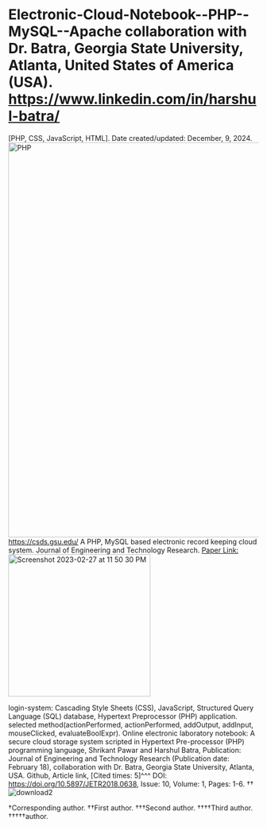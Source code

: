 # Electronic-Cloud-Notebook--PHP--MySQL--Apache collaboration with Dr. Batra, Georgia State University, Atlanta, United States of America (USA). https://www.linkedin.com/in/harshul-batra/
[PHP, CSS, JavaScript, HTML]. Date created/updated: December, 9, 2024.
<img width="794" alt="PHP" src="https://github.com/spawar2/Electronic-Cloud-Notebook--PHP--MySQL--Apache/assets/25118302/e853ca5f-2dfa-4cd5-8116-aa6af1a90922">
https://csds.gsu.edu/
A PHP, MySQL based electronic record keeping cloud system.
Journal of Engineering and Technology Research. [Paper Link:](https://academicjournals.org/journal/JETR/article-abstract/3E747E956778)
<img width="286" alt="Screenshot 2023-02-27 at 11 50 30 PM" src="https://user-images.githubusercontent.com/25118302/221758569-b7857eb5-e69b-4be3-aa38-daba47c2ece1.png">

login-system: Cascading Style Sheets (CSS), JavaScript, Structured Query Language (SQL) database, Hypertext Preprocessor (PHP) application.
selected method(actionPerformed, actionPerformed, addOutput, addInput, mouseClicked, evaluateBoolExpr).
Online electronic laboratory notebook: A secure cloud storage system scripted in Hypertext Pre-processor (PHP) programming language, Shrikant Pawar and Harshul Batra, Publication: Journal of Engineering and Technology Research (Publication date: February 18), collaboration with Dr. Batra, Georgia State University, Atlanta, USA. Github, Article link, [Cited times: 5]^^^ DOI: https://doi.org/10.5897/JETR2018.0638, Issue: 10, Volume: 1, Pages: 1-6.
††![download2](https://github.com/user-attachments/assets/f0cb3c5b-305b-43b6-ad8c-8f9402e7c056)

†Corresponding author. ††First author. †††Second author. ††††Third author. †††††author.
